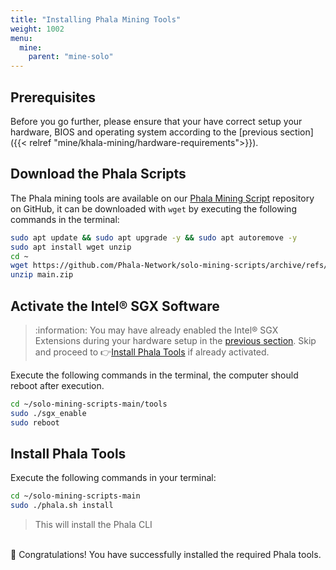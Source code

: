 ```yaml
---
title: "Installing Phala Mining Tools"
weight: 1002
menu:
  mine:
    parent: "mine-solo"
---
```


## Prerequisites

Before you go further, please ensure that your have correct setup your hardware, BIOS and operating system according to the [previous section]({{< relref "mine/khala-mining/hardware-requirements">}}).

## Download the Phala Scripts

The Phala mining tools are available on our [Phala Mining Script](https://github.com/Phala-Network/solo-mining-scripts/) repository on GitHub, it can be downloaded with `wget` by executing the following commands in the terminal:

```bash
sudo apt update && sudo apt upgrade -y && sudo apt autoremove -y
sudo apt install wget unzip
cd ~
wget https://github.com/Phala-Network/solo-mining-scripts/archive/refs/heads/main.zip
unzip main.zip
```

## Activate the Intel® SGX Software

> :information: You may have already enabled the Intel® SGX Extensions during your hardware setup in the [previous section](/en-us/mine/khala-mining/1-0-hardware-requirements/#5-enable-intel-sgx-extensions). Skip and proceed to :point_right:[Install Phala Tools](/en-us/mine/mine-solo/1-1-installing-phala-mining-tools/#install-phala-tools) if already activated.

Execute the following commands in the terminal, the computer should reboot after execution.

```bash
cd ~/solo-mining-scripts-main/tools
sudo ./sgx_enable
sudo reboot
```

## Install Phala Tools

Execute the following commands in your terminal:

```bash
cd ~/solo-mining-scripts-main
sudo ./phala.sh install
```

> This will install the Phala CLI

\
:tada: Congratulations! You have successfully installed the required Phala tools.
